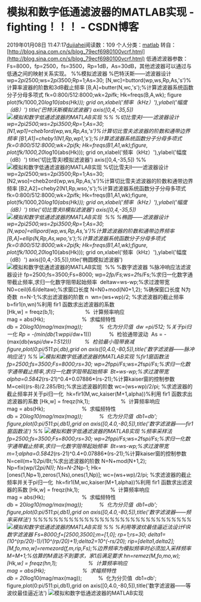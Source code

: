 # 模拟和数字低通滤波器的MATLAB实现 - fighting！！！ - CSDN博客
2019年01月08日 11:47:17[dujiahei](https://me.csdn.net/dujiahei)阅读数：109
个人分类：[matlab](https://blog.csdn.net/dujiahei/article/category/7619771)
转自：[http://blog.sina.com.cn/s/blog_79ecf6980100vcrf.html](http://blog.sina.com.cn/s/blog_79ecf6980100vcrf.html)
低通滤波器参数：Fs=8000，fp=2500，fs=3500，Rp=1dB，As=30dB，其他滤波器可以通过与低通之间的映射关系实现。
%%模拟滤波器
%巴特沃斯——滤波器设计
wp=2*pi*2500;ws=2*pi*3500;Rp=1;As=30;
[N,wc]=buttord(wp,ws,Rp,As,'s')%计算率波器的阶数和3dB截止频率
[B,A]=butter(N,wc,'s');%计算滤波器系统函数分子分母多项式
fk=0:800/512:8000;wk=2*pi*fk;
Hk=freqs(B,A,wk);
figure
plot(fk/1000,20*log10(abs(Hk)));
grid on,xlabel('频率（kHz）'),ylabel('幅度（dB）')
title('巴特沃斯模拟滤波器')
axis([0,4,-35,5])
![模拟和数字低通滤波器的MATLAB实现](http://s12.sinaimg.cn/middle/79ecf698gb218e93e8bbb&690)
%%
%切比雪夫I——滤波器设计
wp=2*pi*2500;ws=2*pi*3500;Rp=1;As=30;
[N1,wp1]=cheb1ord(wp,ws,Rp,As,'s')%计算切比雪夫滤波器的阶数和通带边界频率
[B1,A1]=cheby1(N1,Rp,wp1,'s');%计算滤波器系统函数分子分母多项式
fk=0:800/512:8000;wk=2*pi*fk;
Hk=freqs(B1,A1,wk);figure,
plot(fk/1000,20*log10(abs(Hk)));
grid on,xlabel('频率（kHz）'),ylabel('幅度（dB）')
title('切比雪夫I模拟滤波器')
axis([0,4,-35,5])
%%
![模拟和数字低通滤波器的MATLAB实现](http://s14.sinaimg.cn/bmiddle/79ecf698gb218ebf02ffd&690)
%切比雪夫II——滤波器设计
wp=2*pi*2500;ws=2*pi*3500;Rp=1;As=30;
[N2,wso]=cheb2ord(wp,ws,Rp,As,'s')%计算切比雪夫滤波器的阶数和通带边界频率
[B2,A2]=cheby2(N1,Rp,wso,'s');%计算滤波器系统函数分子分母多项式
fk=0:800/512:8000;wk=2*pi*fk;
Hk=freqs(B1,A1,wk);figure,
plot(fk/1000,20*log10(abs(Hk)));
grid on,xlabel('频率（kHz）'),ylabel('幅度（dB）')
title('切比雪夫II模拟滤波器')
axis([0,4,-35,5])
![模拟和数字低通滤波器的MATLAB实现](http://s1.sinaimg.cn/bmiddle/79ecf698g7835b143fa30&690)
 %%
%椭圆——滤波器设计
wp=2*pi*2500;ws=2*pi*3500;Rp=1;As=30;
[N,wpo]=ellipord(wp,ws,Rp,As,'s')%计算滤波器的阶数和通带边界频率
[B,A]=ellip(N,Rp,As,wpo,'s');%计算滤波器系统函数分子分母多项式
fk=0:800/512:8000;wk=2*pi*fk;
Hk=freqs(B1,A1,wk);figure,
plot(fk/1000,20*log10(abs(Hk)));
grid on,xlabel('频率（kHz）'),ylabel('幅度（dB）')
axis([0,4,-35,5]),title('椭圆模拟滤波器')
![模拟和数字低通滤波器的MATLAB实现](http://s16.sinaimg.cn/bmiddle/79ecf698gb218ed79b95f&690)
 %%
%数字滤波器
%脉冲响应法滤波器设计
fp=2500;fs=3500;Fs=8000;
wp=2*fp/Fs;ws=2*fs/Fs;%求归一化数字通带截止频率,求归一化数字阻带起始频率 
deltaw=ws-wp;%求过渡带宽
N0=ceil(6.6/deltaw);%求窗口长度
N=N0+mod(N0+1,2); %确保窗口长度 N为奇数 
n=N-1;%求出滤波器的阶数 n 
wn=(ws+wp)/2; %求滤波器的截止频率 
b=fir1(n,wn)%利用 fir1 函数求出滤波器的系数
[Hk,w] = freqz(b,1);                     %  计算频率响应 
mag = abs(Hk);                         %  求幅频特性
db = 20*log10(mag/max(mag));           %  化为分贝值 
dw =pi/512; %关于pi归一化
Rp = -(min(db(1:wp*pi/dw+1)))            %  检验通带波动 
As = -(max(db(ws*pi/dw+1:512)))         %  检验最小阻带衰减 
figure,plot(0:pi/511:pi,db),grid on
axis([0,4.0,-80,5]),title('数字滤波器——脉冲响应法')
%%
![模拟和数字低通滤波器的MATLAB实现](http://s7.sinaimg.cn/bmiddle/79ecf698gb218eecf3176&690)
%fir1窗函数法
fp=2500;fs=3500;Fs=8000;rs=30;
wp=2*fp*pi/Fs;ws=2*fs*pi/Fs;%求归一化数字通带截止频率,求归一化数字阻带起始频率 
Bt=ws-wp;%求过渡带宽
alpha=0.5842*(rs-21)^0.4+0.07886*(rs-21);%计算kaiser窗的控制参数
M=ceil((rs-8)/2.285/Bt);%求出滤波器的阶数
wc=(ws+wp)/2/pi; %求滤波器的截止频率并关于pi归一化 
hk=fir1(M,wc,kaiser(M+1,alpha))%利用 fir1 函数求出滤波器的系数
[Hk,w] = freqz(hk,1);                     %  计算频率响应 
mag = abs(Hk);                         %  求幅频特性
db = 20*log10(mag/max(mag));           %  化为分贝值 
db1=db';
figure,plot(0:pi/511:pi,db1),grid on
axis([0,4.0,-80,5]),title('数字滤波器——fir1窗函数法')
%%
![模拟和数字低通滤波器的MATLAB实现](http://s8.sinaimg.cn/bmiddle/79ecf698gb218ef9c2d87&690)
%频率采样法
fp=2500;fs=3500;Fs=8000;rs=30;
wp=2*fp*pi/Fs;ws=2*fs*pi/Fs;%求归一化数字通带截止频率,求归一化数字阻带起始频率 
Bt=ws-wp;%求过渡带宽
m=1;alpha=0.5842*(rs-21)^0.4+0.07886*(rs-21);%计算kaiser窗的控制参数
N=ceil(m+1)*2*pi/Bt;%求出滤波器的阶数
N=N+mod(N+1,2);
Np=fix(wp/(2*pi/N));
Ns=N-2*Np-1;
Hk=[ones(1,Np+1),zeros(1,Ns),ones(1,Np)];
wc=(ws+wp)/2/pi; %求滤波器的截止频率并关于pi归一化 
hk=fir1(M,wc,kaiser(M+1,alpha))%利用 fir1 函数求出滤波器的系数
[Hk,w] = freqz(hk,1);                     %  计算频率响应 
mag = abs(Hk);                         %  求幅频特性
db = 20*log10(mag/max(mag));           %  化为分贝值 
db1=db';
figure,plot(0:pi/511:pi,db1),grid on
axis([0,4.0,-80,5]),title('数字滤波器——频率采样法')
%%%%%%%%%%%%%%%%%%%%%%%%%%%%%%%
![模拟和数字低通滤波器的MATLAB实现](http://s3.sinaimg.cn/bmiddle/79ecf698gb218f0c13862&690)
%%
%利用等波纹最佳逼近法设计FIR数字滤波器
Fs=8000;f=[2500,3500];m=[1,0];
rp=1;rs=30;
delta1=(10^(rp/20)-1)/(10^(rp/20)+1);delta2=10^(-rs/20);
rip=[delta1,delta2];
[M,fo,mo,w]=remezord(f,m,rip,Fs);%边界频率为模拟频率时必须加入采样频率
M=M+1;%估算的M直达不到要求，家1后满足要求
hn=remez(M,fo,mo,w);
[Hk,w] = freqz(hn,1);                     %  计算频率响应 
mag = abs(Hk);                         %  求幅频特性
db = 20*log10(mag/max(mag));           %  化为分贝值 
db1=db';
figure,plot(0:pi/511:pi,db1),grid on
axis([0,4.0,-80,5]),title('数字滤波器——等波纹最佳逼近法')
![模拟和数字低通滤波器的MATLAB实现](http://s13.sinaimg.cn/bmiddle/79ecf698gb218f1c84adc&690)
